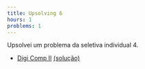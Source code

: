 ```yaml
---
title: Upsolving 6
hours: 1
problems: 1
---
```


Upsolvei um problema da seletiva individual 4.

- [Digi Comp II](https://open.kattis.com/problems/digicomp2) [(solução)](https://github.com/gabrielrussoc/competitive-programming/blob/master/kattis/digicomp2.cpp)
